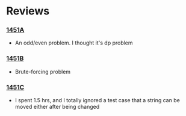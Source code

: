 # Reviews 

### [1451A] 
- An odd/even problem. I thought it's dp problem
### [1451B] 
- Brute-forcing problem
### [1451C]
- I spent 1.5 hrs, and I totally ignored a test case that a string can be moved either after being changed

[1451A]: <https://codeforces.com/contest/1451/problem/A>
[1451B]: <https://codeforces.com/contest/1451/problem/B>
[1451C]: <https://codeforces.com/contest/1451/problem/C>
